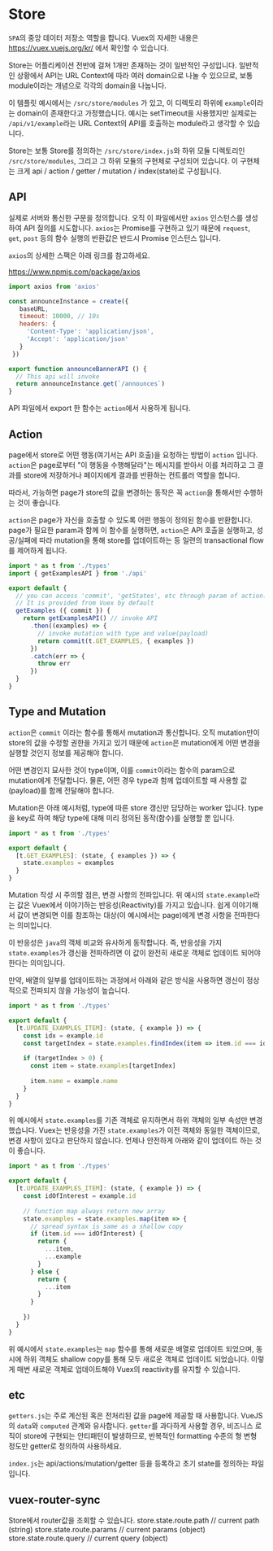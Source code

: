 # Store

`SPA`의 중앙 데이터 저장소 역할을 합니다.
Vuex의 자세한 내용은 https://vuex.vuejs.org/kr/ 에서 확인할 수 있습니다.

Store는 어플리케이션 전반에 걸쳐 1개만 존재하는 것이 일반적인 구성입니다.
일반적인 상황에서 API는 URL Context에 따라 여러 domain으로 나눌 수 있으므로, 
보통 module이라는 개념으로 각각의 domain을 나눕니다. 

이 템플릿 예시에서는 `/src/store/modules` 가 있고, 이 디렉토리 하위에 `example`이라는 domain이 존재한다고 가정했습니다. 
예시는 setTimeout을 사용했지만 실제로는 `/api/v1/example`라는 URL Context의 API를 호출하는 module라고 생각할 수 있습니다.

Store는 보통 Store를 정의하는 `/src/store/index.js`와 하위 모듈 디렉토리인 `/src/store/modules`,
그리고 그 하위 모듈의 구현체로 구성되어 있습니다. 이 구현체는 크게 api / action / getter / mutation / index(state)로 구성됩니다.

## API

실제로 서버와 통신한 구문을 정의합니다. 오직 이 파일에서만 `axios` 인스턴스를 생성하여 API 질의를 시도합니다.
`axios`는 Promise를 구현하고 있기 때문에 `request`, `get`, `post` 등의 함수 실행의 반환값은 반드시 Promise 인스턴스 입니다.

`axios`의 상세한 스팩은 아래 링크를 참고하세요.

https://www.npmjs.com/package/axios

```javascript
import axios from 'axios'

const announceInstance = create({
   baseURL,
   timeout: 10000, // 10s
   headers: {
     'Content-Type': 'application/json',
     'Accept': 'application/json'
   }
 }) 

export function announceBannerAPI () {
  // This api will invoke 
  return announceInstance.get(`/announces`)
}
```

API 파일에서 export 한 함수는 `action`에서 사용하게 됩니다.

## Action

page에서 store로 어떤 행동(여기서는 API 호출)을 요청하는 방법이 `action` 입니다.
`action`은 page로부터 "이 행동을 수행해달라"는 메시지를 받아서 이를 처리하고 그 결과를 store에 저장하거나 페이지에게 결과를 반환하는 컨트롤러 역할을 합니다. 

따라서, 가능하면 page가 store의 값을 변경하는 동작은 꼭 `action`을 통해서만 수행하는 것이 좋습니다.

`action`은 page가 자신을 호출할 수 있도록 어떤 행동이 정의된 함수를 반환합니다.
page가 필요한 param과 함께 이 함수를 실행하면, `action`은 API 호출을 실행하고, 성공/실패에 따라 mutation을 통해 store를 업데이트하는 등 일련의 transactional flow를 제어하게 됩니다.

```javascript
import * as t from './types'
import { getExamplesAPI } from './api'

export default {
  // you can access 'commit', 'getStates', etc through param of action.
  // It is provided from Vuex by default
  getExamples ({ commit }) {
    return getExamplesAPI() // invoke API
      .then((examples) => {
        // invoke mutation with type and value(payload)
        return commit(t.GET_EXAMPLES, { examples })
      })
      .catch(err => {
        throw err
      })
  }
}
```
 
## Type and Mutation

`action`은 `commit` 이라는 함수를 통해서 mutation과 통신합니다. 
오직 mutation만이 store의 값을 수정할 권한을 가지고 있기 때문에 `action`은 mutation에게 어떤 변경을 실행할 것인지 정보를 제공해야 합니다.

어떤 변경인지 묘사한 것이 type이며, 이를 `commit`이라는 함수의 param으로 mutation에게 전달합니다.
물론, 어떤 경우 type과 함께 업데이트할 때 사용할 값(payload)를 함께 전달해야 합니다. 

Mutation은 아래 예시처럼, type에 따른 store 갱신만 담당하는 worker 입니다.
type을 key로 하여 해당 type에 대해 미리 정의된 동작(함수)를 실행할 뿐 입니다.

```javascript
import * as t from './types'

export default {
  [t.GET_EXAMPLES]: (state, { examples }) => {
    state.examples = examples
  }
}
```

Mutation 작성 시 주의할 점은, 변경 사항의 전파입니다. 
위 예시의 `state.example`라는 값은 Vuex에서 이야기하는 반응성(Reactivity)를 가지고 있습니다.
쉽게 이야기해서 값이 변경되면 이를 참조하는 대상(이 예시에서는 page)에게 변경 사항을 전파한다는 의미입니다.

이 반응성은 `java`의 객체 비교와 유사하게 동작합니다. 
즉, 반응성을 가지 `state.examples`가 갱신을 전파하려면 이 값이 완전히 새로운 객체로 업데이트 되어야 한다는 의미입니다.

만약, 배열의 일부를 업데이트하는 과정에서 아래와 같은 방식을 사용하면 갱신이 정상적으로 전파되지 않을 가능성이 높습니다.

```javascript
import * as t from './types'

export default {
  [t.UPDATE_EXAMPLES_ITEM]: (state, { example }) => {
    const idx = example.id
    const targetIndex = state.examples.findIndex(item => item.id === idx)
    
    if (targetIndex > 0) {
      const item = state.examples[targetIndex]
      
      item.name = example.name
    }
  }
}
```

위 예시에서 `state.examples`를 기존 객체로 유지하면서 하위 객체의 일부 속성만 변경했습니다. 
Vuex는 반응성을 가진 `state.examples`가 이전 객체와 동일한 객체이므로, 변경 사항이 있다고 판단하지 않습니다.
언제나 안전하게 아래와 같이 업데이트 하는 것이 좋습니다.

```javascript
import * as t from './types'

export default {
  [t.UPDATE_EXAMPLES_ITEM]: (state, { example }) => {
    const idOfInterest = example.id
    
    // function map always return new array
    state.examples = state.examples.map(item => {
      // spread syntax is same as a shallow copy
      if (item.id === idOfInterest) {
        return {
          ...item,
          ...example
        }
      } else {
        return {
          ...item
        }
      }
      
    })
  }
}
```

위 예시에서 `state.examples`는 `map` 함수를 통해 새로운 배열로 업데이트 되었으며,
동시에 하위 객체도 shallow copy를 통해 모두 새로운 객체로 업데이트 되었습니다.
이렇게 매번 새로운 객체로 업데이트해야 Vuex의 reactivity를 유지할 수 있습니다.

## etc

`getters.js`는 주로 계산된 혹은 전처리된 값을 page에 제공할 때 사용합니다. 
VueJS의 `data`와 `computed` 관계와 유사합니다. 
`getter`를 과다하게 사용할 경우, 비즈니스 로직이 store에 구현되는 안티패턴이 발생하므로,
반복적인 formatting 수준의 형 변형 정도만 getter로 정의하여 사용하세요.

`index.js`는 api/actions/mutation/getter 등을 등록하고 초기 state를 정의하는 파일입니다.

## vuex-router-sync
Store에서 router값을 조회할 수 있습니다.
store.state.route.path   // current path (string)
store.state.route.params // current params (object)
store.state.route.query  // current query (object)
